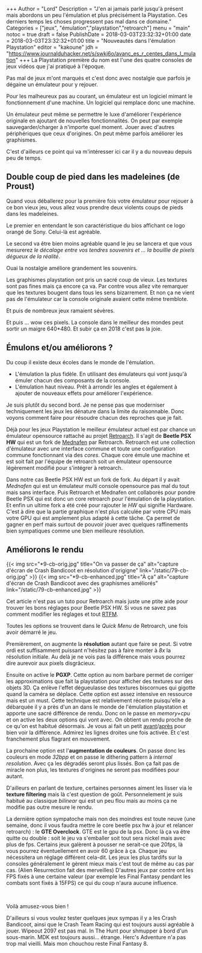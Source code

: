 +++
Author = "Lord"
Description = "J'en ai jamais parlé jusqu'à présent mais abordons un peu l'émulation et plus précisément la Playstation. Ces derniers temps les choses progressent pas mal dans ce domaine."
Categories = ["jeux", "émulation","playstation","retroarch"]
menu = "main"
notoc = true
draft = false
PublishDate = 2018-03-03T23:32:32+01:00
date = 2018-03-03T23:32:32+01:00
title = "Nouveautés dans l'émulation Playstation"
editor = "kakoune"
jdh = "https://www.journalduhacker.net/s/swkj6o/avanc_es_r_centes_dans_l_mulation"
+++
La Playstation première du nom est l'une des quatre consoles de jeux vidéos que j'ai pratiqué à l'époque.

Pas mal de jeux m'ont marqués et c'est donc avec nostalgie que parfois je dégaine un émulateur pour y rejouer.

Pour les malheureux pas au courant, un émulateur est un logiciel mimant le fonctionnement d'une machine.
Un logiciel qui remplace donc une machine.

Un émulateur peut même se permettre le luxe d'améliorer l'expérience originale en ajoutant de nouvelles fonctionnalités.
On peut par exemple sauvegarder/charger à n'importe quel moment.
Jouer avec d'autres périphériques que ceux d'origines. 
On peut même parfois améliorer les graphismes.

C'est d'ailleurs ce point qui va m'intéresser ici car il y a du nouveau depuis peu de temps.

## Double coup de pied dans les madeleines (de Proust)

Quand vous déballerez pour la première fois votre émulateur pour rejouer à ce bon vieux jeu, vous allez vous prendre deux violents coups de pieds dans les madeleines.

Le premier en entendant le son caractéristique du bios affichant ce logo orangé de Sony.
Celui-là est agréable.

Le second va être bien moins agréable quand le jeu se lancera et que vous mesurerez *le décalage entre vos tendres souvenirs et … la bouillie de pixels dégueux de la réalité*.

Ouai la nostalgie améliore grandement les souvenirs.

Les graphismes playstation ont pris un sacré coup de vieux.
Les textures sont pas fines mais ça encore ça va.
Par contre vous allez vite remarquer que les textures bougent dans tous les sens bizarrement.
Et non ça ne vient pas de l'émulateur car la console originale avaient cette même tremblote.

Et puis de nombreux jeux ramaient sévères.

Et puis … wow ces pixels.
La console dans le meilleur des mondes peut sortir un maigre 640*480.
Et subir ça en 2018 c'est pas la joie.

## Émulons et/ou améliorons ?

Du coup il existe deux écoles dans le monde de l'émulation.

  - L'émulation la plus fidèle. En utilisant des émulateurs qui vont jusqu'à émuler chacun des composants de la console.
  - L'émulation haut niveau. Prêt à arrondir les angles et également à ajouter de nouveaux effets pour améliorer l'expérience.

Je suis plutôt du second bord. Je ne pense pas que moderniser techniquement les jeux les dénature dans la limite du raisonnable.
Donc voyons comment faire pour résoudre chacun des reproches que je fait.

Déjà pour les jeux Playstation le meilleur émulateur actuel est par chance un émulateur opensource rattaché au projet [Retroarch](http://retroarch.com/).
Il s'agit de **Beetle PSX HW** qui est un fork de [Mednafen](https://mednafen.github.io/) par Retroarch.
Retroarch est une collection d'émulateur avec une interface commune et toute une configuration commune fonctionnant via des *cores*.
Chaque core émule une machine et est soit fait par l'équipe de retroarch soit un émulateur opensource légèrement modifié pour s'intégrer à retroarch.

Dans notre cas Beetle PSX HW est un fork de fork.
Au départ il y avait *Mednafen* qui est un émulateur multi console opensource pas mal du tout mais sans interface.
Puis Retroarch et Mednafen ont collaborés pour pondre Beetle PSX qui est donc un core retroarch pour l'émulation de la playstation.
Et enfin un ultime fork a été créé pour rajouter le *HW* qui signifie Hardware.
C'est à dire que la partie graphique n'est plus calculée par votre CPU mais votre GPU qui est amplement plus adapté à cette tâche.
Ça permet de gagner en perf mais surtout de pouvoir jouer avec quelques raffinements bien sympatiques comme une bien meilleure résolution.

## Améliorons le rendu

{{< img src="*9-cb-orig.jpg" title="On va passer de ça" alt="capture d'écran de Crash Bandicoot en résolution d'origigne" link="/static/79-cb-orig.jpg" >}}
{{< img src="*9-cb-enhanced.jpg" title="À ça" alt="capture d'écran de Crash Bandicoot avec des graphismes améliorés" link="/static/79-cb-enhanced.jpg" >}}

Cet article n'est pas un tuto pour Retroarch mais juste une ptite aide pour trouver les bons réglages pour Beetle PSX HW.
Si vous ne savez pas comment modifier les réglages et tout [RTFM](https://docs.libretro.com/).

Toutes les options se trouvent dans le *Quick Menu* de Retroarch, une fois avoir démarré le jeu.

Premièrement, on augmente la **résolution** autant que faire se peut.
Si votre ordi est suffisamment puissant n'hésitez pas à faire monter à *8x* la résolution initiale.
Au delà je ne vois pas la différence mais vous pourrez dire aurevoir aux pixels disgrâcieux.

Ensuite on active le **PGXP**.
Cette option au nom barbare permet de corriger les approximations que fait la playstation pour afficher des textures sur des objets 3D.
Ça enlève l'effet dégueulasse des textures biscornues qui gigotte quand la caméra se déplace.
Cette option est assez intensive en ressource mais est un must.
Cette technique est relativement récente puisqu'elle a débarquée il y a près d'un an dans le monde de l'émulation playstation et apporte une sacré différence de rendu.
Donc on le passe en *memory+cpu* et on active les deux options qui vont avec.
On obtient un rendu proche de ce qu'on est habitué désormais.
Je vous ai fait un petit [avant](/static/79-ctr-nopgxp.jpg)/[après](/static/79-ctr-pgxp.jpg) pour bien voir la différence.
Admirez les lignes droites une fois activée.
Et c'est franchement plus flagrant en mouvement.

La prochaine option est l'**augmentation de couleurs**.
On passe donc les couleurs en mode *32bpp* et on passe le dithering pattern à *internal resolution*.
Avec ça les dégradés seront plus lissés.
Bon ça fait pas de miracle non plus, les textures d'origines ne seront pas modifiées pour autant.

D'ailleurs en parlant de texture, certaines personnes aiment les lisser via le **texture filtering** mais là c'est question de goût.
Personnelement je suis habitué au classique *bilinear* qui est un peu flou mais au moins ça ne modifie pas outre mesure le rendu.

La dernière option sympatoche mais non des moindres est toute neuve (une semaine, donc il vous faudra mettre le core beetle psx hw à jour et relancer retroarch) : le **GTE Overclock**.
GTE est le gpu de la psx.
Donc là ça va être quitte ou double : soit le jeu va s'emballer soit tout sera nickel mais avec plus de fps.
Certains jeux galèrent à pousser ne serait-ce que 20fps, là vous pourrez éventuellement en avoir 60 grâce à ça.
Chaque jeu nécessitera un réglage différent cela-dit.
Les jeux les plus tardifs sur la consoles généralement le gèrent mieux mais c'est tout de même au cas par cas. (Alien Resurrection fait des merveilles)
D'autres jeux par contre ont les FPS fixés à une certaine valeur (par exemple les Final Fantasy pendant les combats sont fixés à 15FPS) ce qui du coup n'aura aucune influence.


 

Voilà amusez-vous bien !

D'ailleurs si vous voulez tester quelques jeux sympas il y a les Crash Bandicoot, ainsi que le Crash Team Racing qui est toujours aussi agréable à jouer.
Wipeout 2097 est pas mal. In The Hunt pour shmupper à bord d'un sous-marin.
MDK est toujours aussi… étrange.
Herc's Adventure n'a pas trop mal vieilli.
Mais mon chouchou reste Final Fantasy 8.


